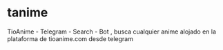 # tanime
TioAnime - Telegram - Search - Bot , busca cualquier anime alojado en la plataforma de tioanime.com desde telegram
